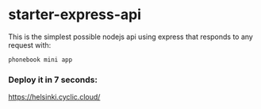 # starter-express-api

This is the simplest possible nodejs api using express that responds to any request with: 
```
phonebook mini app
```

### Deploy it in 7 seconds: 

https://helsinki.cyclic.cloud/
